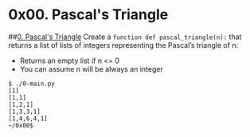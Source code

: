 # 0x00. Pascal's Triangle


##[0. Pascal's Triangle](./)
Create a `function def pascal_triangle(n):` that returns a list of lists of integers representing the Pascal’s triangle of n:

* Returns an empty list if n <= 0
* You can assume n will be always an integer
```
$ ./0-main.py
[1]
[1,1]
[1,2,1]
[1,3,3,1]
[1,4,6,4,1]
~/0x00$ 
```
